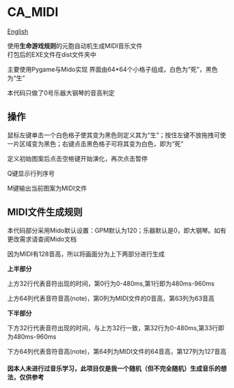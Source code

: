 # CA_MIDI 
[English](https://github.com/FuryL/CA_MIDI/blob/main/README_ENG.md)     
            
使用**生命游戏规则**的元胞自动机生成MIDI音乐文件  
打包后的EXE文件在dist文件夹中
    
主要使用Pygame与Mido实现 
界面由64*64个小格子组成，白色为“死”，黑色为“生”
    
本代码只做了0号乐器大钢琴的音高判定  
  
## 操作
鼠标左键单击一个白色格子使其变为黑色则定义其为“生”；按住左键不放拖拽可使一片区域变为黑色；右键点击黑色格子可将其变为白色，即为“死” 
        
定义初始图案后点击空格键开始演化，再次点击暂停  
    
Q键显示行列序号  
    
M键输出当前图案为MIDI文件     
    



## MIDI文件生成规则   
本代码部分采用Mido默认设置：GPM默认为120；乐器默认是0，即大钢琴。如有更改需求请查阅Mido文档   
  
因为MIDI有128音高，所以将画面分为上下两部分进行生成   
  
**上半部分**  
  
上方32行代表音符出现的时间，第0行为0-480ms,第1行即为480ms-960ms 
    
上方64列代表音符音高(note)，第0列为MIDI文件的0音高，第63列为63音高  
    
**下半部分**  
  
下方32行代表音符出现的时间，与上方32行一致，第32行为0-480ms,第33行即为480ms-960ms
    
下方64列代表音符音高(note)，第64列为MIDI文件的64音高，第127列为127音高  
      

#### 因本人未进行过音乐学习，此项目仅是我一个随机（但不完全随机）生成音乐的想法，仅供参考  
